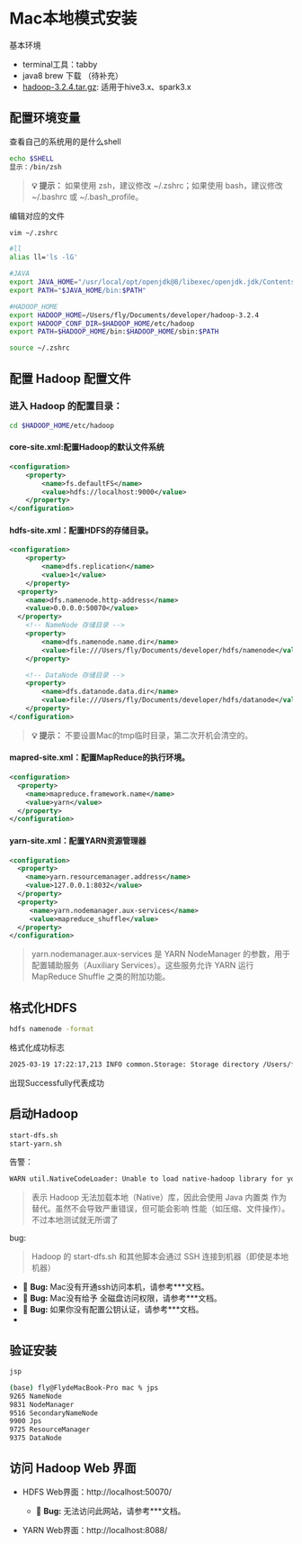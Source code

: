 # Mac本地模式安装

基本环境
- terminal工具：tabby
- java8 brew 下载 （待补充）
- [hadoop-3.2.4.tar.gz](https://archive.apache.org/dist/hadoop/common/hadoop-3.2.4/hadoop-3.2.4.tar.gz): 适用于hive3.x、spark3.x

## 配置环境变量
查看自己的系统用的是什么shell
```bash
echo $SHELL
显示：/bin/zsh
```
> **💡 提示：** 如果使用 zsh，建议修改 ~/.zshrc；如果使用 bash，建议修改 ~/.bashrc 或 ~/.bash_profile。

编辑对应的文件
```bash
vim ~/.zshrc
```
```bash
#ll
alias ll='ls -lG'

#JAVA
export JAVA_HOME="/usr/local/opt/openjdk@8/libexec/openjdk.jdk/Contents/Home"
export PATH="$JAVA_HOME/bin:$PATH"

#HADOOP_HOME
export HADOOP_HOME=/Users/fly/Documents/developer/hadoop-3.2.4
export HADOOP_CONF_DIR=$HADOOP_HOME/etc/hadoop
export PATH=$HADOOP_HOME/bin:$HADOOP_HOME/sbin:$PATH
```
```bash
source ~/.zshrc
```
##  配置 Hadoop 配置文件
###  进入 Hadoop 的配置目录：
```bash
cd $HADOOP_HOME/etc/hadoop
```
#### core-site.xml:配置Hadoop的默认文件系统
```xml
<configuration>
    <property>
        <name>fs.defaultFS</name>
        <value>hdfs://localhost:9000</value>
    </property>
</configuration>
```
#### hdfs-site.xml：配置HDFS的存储目录。
```xml
<configuration>
    <property>
        <name>dfs.replication</name>
        <value>1</value>
    </property>
  <property>
    <name>dfs.namenode.http-address</name>
    <value>0.0.0.0:50070</value>
  </property>
    <!-- NameNode 存储目录 -->
    <property>
        <name>dfs.namenode.name.dir</name>
        <value>file:///Users/fly/Documents/developer/hdfs/namenode</value>
    </property>

    <!-- DataNode 存储目录 -->
    <property>
        <name>dfs.datanode.data.dir</name>
        <value>file:///Users/fly/Documents/developer/hdfs/datanode</value>
    </property>
</configuration>
```
> **💡 提示：** 
> 不要设置Mac的tmp临时目录，第二次开机会清空的。

####  mapred-site.xml：配置MapReduce的执行环境。
```xml
<configuration>
  <property>
    <name>mapreduce.framework.name</name>
    <value>yarn</value>
  </property>
</configuration>
```
#### yarn-site.xml：配置YARN资源管理器
```xml
<configuration>
  <property>
    <name>yarn.resourcemanager.address</name>
    <value>127.0.0.1:8032</value>
  </property>
  <property>
     <name>yarn.nodemanager.aux-services</name>
     <value>mapreduce_shuffle</value>
  </property>
</configuration>
```
> yarn.nodemanager.aux-services 是 YARN NodeManager 的参数，用于配置辅助服务（Auxiliary Services）。这些服务允许 YARN 运行 MapReduce Shuffle 之类的附加功能。
## 格式化HDFS
```bash 
hdfs namenode -format
```
格式化成功标志
```bash
2025-03-19 17:22:17,213 INFO common.Storage: Storage directory /Users/fly/Documents/developer/hdfs/namenode has been successfully formatted.
```
出现Successfully代表成功
## 启动Hadoop
```bash
start-dfs.sh
start-yarn.sh
```
告警：
```bash
WARN util.NativeCodeLoader: Unable to load native-hadoop library for your platform... using builtin-java classes where applicable
```
>表示 Hadoop 无法加载本地（Native）库，因此会使用 Java 内置类 作为替代。虽然不会导致严重错误，但可能会影响 性能（如压缩、文件操作）。不过本地测试就无所谓了

bug:
> Hadoop 的 start-dfs.sh 和其他脚本会通过 SSH 连接到机器（即使是本地机器）
- 🐞 **Bug:** Mac没有开通ssh访问本机，请参考***文档。
- 🐞 **Bug:** Mac没有给予 全磁盘访问权限，请参考***文档。
- 🐞 **Bug:** 如果你没有配置公钥认证，请参考***文档。
- 
##  验证安装
```bash
jsp

(base) fly@FlydeMacBook-Pro mac % jps
9265 NameNode
9831 NodeManager
9516 SecondaryNameNode
9900 Jps
9725 ResourceManager
9375 DataNode
```
## 访问 Hadoop Web 界面
- HDFS Web界面：http://localhost:50070/
  - 🐞 **Bug:** 无法访问此网站，请参考***文档。

- YARN Web界面：http://localhost:8088/

